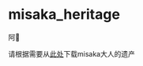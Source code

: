 # misaka_heritage
阿🚪

请根据需要从[此处](https://github.com/tpe28/misaka_heritage/releases/tag/misaka_heritage)下载misaka大人的遗产
